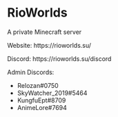 <h1>RioWorlds</h1>
<p>A private Minecraft server</p>
<p>Website: https://rioworlds.su/</p>
<p>Discord: https://rioworlds.su/discord</p>
Admin Discords:
<ul>
<li>Relozan#0750</li>
<li>SkyWatcher_2019#5464</li>
<li>KungfuEpt#8709</li>
<li>AnimeLore#7694</li>
<ul>
